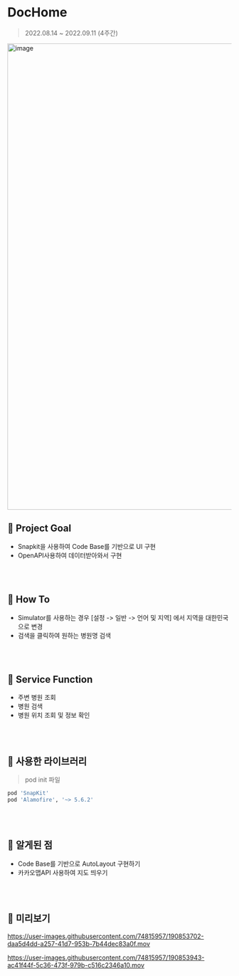 # DocHome
> 2022.08.14 ~ 2022.09.11 (4주간) <br/>
<img width="1048" alt="image" src="https://user-images.githubusercontent.com/74815957/190853337-4cdb0575-295b-490b-8e79-afee67f9f31a.png">



## 📌 Project Goal
- Snapkit을 사용하여 Code Base를 기반으로 UI 구현 <br/>
- OpenAPI사용하여 데이터받아와서 구현<br/>



<br/><br/>
## 📌 How To
- Simulator를 사용하는 경우 [설정 -> 일반 -> 언어 및 지역] 에서 지역을 대한민국으로 변경
- 검색을 클릭하여 원하는 병원명 검색


<br/><br/>
## 📌 Service Function
- 주변 병원 조회
- 병원 검색
- 병원 위치 조회 및 정보 확인



<br/><br/>
## 📌 사용한 라이브러리
> pod init 파일 <br/>
```bash
pod 'SnapKit'
pod 'Alamofire', '~> 5.6.2'
```



<br/><br/>
## 📌 알게된 점
- Code Base를 기반으로 AutoLayout 구현하기<br/>
- 카카오맵API 사용하여 지도 띄우기 <br/>




<br/><br/>
## 📌 미리보기
https://user-images.githubusercontent.com/74815957/190853702-daa5d4dd-a257-41d7-953b-7b44dec83a0f.mov


https://user-images.githubusercontent.com/74815957/190853943-ac41f44f-5c36-473f-979b-c516c2346a10.mov





